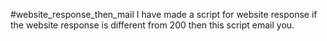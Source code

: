 #website_response_then_mail
I have made a script for website response if the website response is different from 200 then this script email you.
